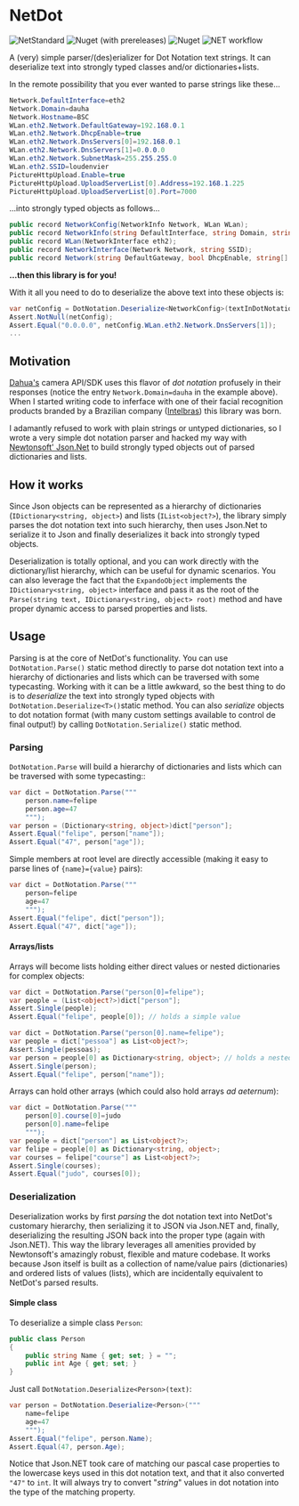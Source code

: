 # NetDot
![NetStandard](https://img.shields.io/badge/.NET%20Standard-2.0-lightgrey.svg) ![Nuget (with prereleases)](https://img.shields.io/nuget/vpre/NetDot)
  ![Nuget](https://img.shields.io/nuget/dt/NetDot)
  ![NET workflow](https://github.com/loudenvier/NetDot/actions/workflows/dotnet.yml/badge.svg?event=push)


A (very) simple parser/(des)erializer for Dot Notation text strings. It can deserialize text into strongly typed classes and/or dictionaries+lists. 

In the remote possibility that you ever wanted to parse strings like these...

```csharp
Network.DefaultInterface=eth2
Network.Domain=dauha
Network.Hostname=BSC
WLan.eth2.Network.DefaultGateway=192.168.0.1
WLan.eth2.Network.DhcpEnable=true
WLan.eth2.Network.DnsServers[0]=192.168.0.1
WLan.eth2.Network.DnsServers[1]=0.0.0.0
WLan.eth2.Network.SubnetMask=255.255.255.0
WLan.eth2.SSID=loudenvier
PictureHttpUpload.Enable=true
PictureHttpUpload.UploadServerList[0].Address=192.168.1.225
PictureHttpUpload.UploadServerList[0].Port=7000
```

...into strongly typed objects as follows...

```csharp
public record NetworkConfig(NetworkInfo Network, WLan WLan);
public record NetworkInfo(string DefaultInterface, string Domain, string Hostname);
public record WLan(NetworkInterface eth2);
public record NetworkInterface(Network Network, string SSID);
public record Network(string DefaultGateway, bool DhcpEnable, string[] DnsServers, string SubnetMask);
```

**...then this library is for you!** 

With it all you need to do to deserialize the above text into these objects is:
```csharp
var netConfig = DotNotation.Deserialize<NetworkConfig>(textInDotNotation);
Assert.NotNull(netConfig);
Assert.Equal("0.0.0.0", netConfig.WLan.eth2.Network.DnsServers[1]);
...
```
## Motivation
[Dahua's](https://www.dahuasecurity.com) camera API/SDK uses this flavor of *dot notation* profusely in their responses (notice the entry `Network.Domain=dauha` in the example above). When I started writing code to inferface with one of their facial recognition products branded by a Brazilian company ([Intelbras](https://www.intelbras.com)) this library was born. 

I adamantly refused to work with plain strings or untyped dictionaries, so I wrote a very simple dot notation parser and hacked my way with [Newtonsoft' Json.Net](https://www.newtonsoft.com/json) to build strongly typed objects out of parsed dictionaries and lists.

## How it works

Since Json objects can be represented as a hierarchy of dictionaries (`IDictionary<string, object>`) and lists (`IList<object?>`), the library simply parses the dot notation text into such hierarchy, then uses Json.Net to serialize it to Json and finally deserializes it back into strongly typed objects. 

Deserialization is totally optional, and you can work directly with the dictionary/list hierarchy, which can be useful for dynamic scenarios. You can also leverage the fact that the `ExpandoObject` implements the `IDictionary<string, object>` interface and pass it as the root of the `Parse(string text, IDictionary<string, object> root)` method and have proper dynamic access to parsed properties and lists.

## Usage

Parsing is at the core of NetDot's functionality. You can use `DotNotation.Parse()` static method directly to parse dot notation text into a hierarchy of dictionaries and lists which can be traversed with some typecasting. Working with it can be a little awkward, so the best thing to do is to *deserialize* the text into strongly typed objects with `DotNotation.Deserialize<T>()`static method. You can also *serialize* objects to dot notation format (with many custom settings available to control de final output!) by calling `DotNotation.Serialize()` static method.

### Parsing

`DotNotation.Parse` will build a hierarchy of dictionaries and lists which can be traversed with some typecasting::
```csharp
var dict = DotNotation.Parse("""
    person.name=felipe
    person.age=47
    """);
var person = (Dictionary<string, object>)dict["person"];
Assert.Equal("felipe", person["name"]);
Assert.Equal("47", person["age"]);
```
Simple members at root level are directly accessible (making it easy to parse lines of `{name}={value}`  pairs):
```csharp
var dict = DotNotation.Parse("""
    person=felipe
    age=47
    """);
Assert.Equal("felipe", dict["person"]);
Assert.Equal("47", dict["age"]);
```

#### Arrays/lists
Arrays will become lists holding either direct values or nested dictionaries for complex objects:
```csharp
var dict = DotNotation.Parse("person[0]=felipe");
var people = (List<object?>)dict["person"];
Assert.Single(people);
Assert.Equal("felipe", people[0]); // holds a simple value
```
```csharp
var dict = DotNotation.Parse("person[0].name=felipe");
var people = dict["pessoa"] as List<object?>;
Assert.Single(pessoas);
var person = people[0] as Dictionary<string, object>; // holds a nested Dictionary<string, object>
Assert.Single(person);
Assert.Equal("felipe", person["name"]); 
```

Arrays can hold other arrays (which could also hold arrays *ad aeternum*):
```csharp
var dict = DotNotation.Parse("""
    person[0].course[0]=judo
    person[0].name=felipe
    """);
var people = dict["person"] as List<object?>;
var felipe = people[0] as Dictionary<string, object>;
var courses = felipe["course"] as List<object?>;
Assert.Single(courses);
Assert.Equal("judo", courses[0]);
```

### Deserialization

Deserialization works by first *parsing* the dot notation text into NetDot's customary hierarchy, then serializing it to JSON via Json.NET and, finally, deserializing the resulting JSON back into the proper type (again with Json.NET). This way the library leverages all amenities provided by Newtonsoft's amazingly robust, flexible and mature codebase. It works because Json itself is built as a collection of name/value pairs (dictionaries) and ordered lists of values (lists), which are incidentally equivalent to NetDot's parsed results.

#### Simple class
To deserialize a simple class `Person`:
```csharp
public class Person
{
    public string Name { get; set; } = "";
    public int Age { get; set; }
}
```
Just call `DotNotation.Deserialize<Person>(text)`:

```csharp
var person = DotNotation.Deserialize<Person>("""
    name=felipe
    age=47
    """);
Assert.Equal("felipe", person.Name);
Assert.Equal(47, person.Age);
```

Notice that Json.NET took care of matching our pascal case properties to the lowercase keys used in this dot notation text, and that it also converted `"47"` to `int`. It will always try to convert "*string*" values in dot notation into the type of the matching property.
